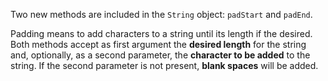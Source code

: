 Two new methods are included in the `String` object: `padStart` and `padEnd`. 

 Padding means to add characters to a string until its length if the desired. Both methods accept as first argument the **desired length** for the string and, optionally, as a second parameter, the **character to be added** to the string. If the second parameter is not present, **blank spaces** will be added.